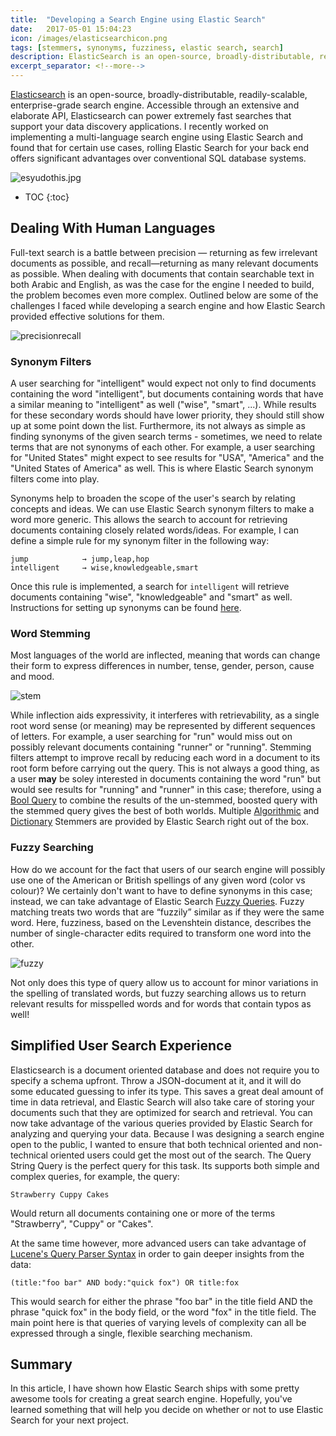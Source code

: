 ```yaml
---
title:  "Developing a Search Engine using Elastic Search"
date:   2017-05-01 15:04:23
icon: /images/elasticsearchicon.png
tags: [stemmers, synonyms, fuzziness, elastic search, search]
description: ElasticSearch is an open-source, broadly-distributable, readily-scalable, enterprise-grade search engine. Accessible through an extensive and elaborate API, Elasticsearch can power extremely fast searches that support your data discovery applications. I recently worked on implementing a multi-language search engine using Elastic Search and found that for certain use cases, rolling Elastic Search for your back end offers significant advantages over conventional SQL database systems.
excerpt_separator: <!--more-->
---
```

[Elasticsearch](https://www.elastic.co/products/elasticsearch) is an open-source, broadly-distributable, readily-scalable, enterprise-grade search engine. Accessible through an extensive
and elaborate API, Elasticsearch can power extremely fast searches that support your data discovery applications. I recently
worked on implementing a multi-language search engine using Elastic Search and found that for certain use cases, rolling Elastic Search for your back end offers significant advantages over conventional SQL database systems.
<!--more--> 

 ![esyudothis.jpg](/images/initializeshards.png)
  
* TOC
{:toc}

## Dealing With Human Languages

Full-text search is a battle between precision — returning as few irrelevant documents as possible, 
and recall—returning as many relevant documents as possible. When dealing with documents that contain
searchable text in both Arabic and English, as was the case for the engine I needed to build, the problem becomes even more complex.
Outlined below are some of the challenges I faced while developing a search engine and how Elastic Search
provided effective solutions for them.

![precisionrecall](/images/precisionrecall.png)
 

### Synonym Filters

A user searching for "intelligent" would expect not only to find documents containing
the word "intelligent", but documents containing words that have a similar meaning to "intelligent"
as well ("wise", "smart", ...). While results for these secondary words should have lower priority, they should still show up at some point down the list. Furthermore, its
not always as simple as finding synonyms of the given search terms - sometimes, we need to relate terms that
are not synonyms of each other. For example, a user searching for "United States" might expect to see results for "USA",
"America" and the "United States of America" as well. This is where Elastic Search synonym filters come into play.


Synonyms help to broaden the scope of the user's search by relating concepts and ideas. We can use Elastic Search synonym filters to make a word more generic. This allows the search to account
for retrieving documents containing closely related words/ideas. For example, I can define
a simple rule for my synonym filter in the following way:

```
jump            → jump,leap,hop
intelligent     → wise,knowledgeable,smart
```

Once this rule is implemented, a search for ```intelligent``` will retrieve
documents containing  "wise", "knowledgeable" and  "smart" as well. Instructions
for setting up synonyms can be found [here](https://www.elastic.co/guide/en/elasticsearch/reference/current/analysis-synonym-tokenfilter.html).

### Word Stemming

Most languages of the world are inflected, meaning that words can change their form to express differences in number,
tense, gender, person, cause and mood.

![stem](/images/stem2.svg)

While inflection aids expressivity, it interferes with retrievability, as a single root word sense (or meaning)
may be represented by different sequences of letters. For example, a user searching for "run" would miss
out on possibly relevant documents containing "runner" or "running". Stemming filters attempt to improve recall by reducing
each word in a document to its root form before carrying out the query. This is not always a good thing,
as a user **may** be soley interested in documents containing the word "run" but would see results for "running" and "runner" in this case; therefore, using a [Bool Query](https://www.elastic.co/guide/en/elasticsearch/reference/current/query-dsl-bool-query.html)
to combine the results of the un-stemmed, boosted query with the stemmed query gives
the best of both worlds. Multiple [Algorithmic](https://www.elastic.co/guide/en/elasticsearch/guide/current/algorithmic-stemmers.html) and [Dictionary](https://www.elastic.co/guide/en/elasticsearch/guide/current/dictionary-stemmers.html) Stemmers are provided by Elastic Search right out of the box.

### Fuzzy Searching

How do we account for the fact
that users of our search engine will possibly use one of the American or British spellings of any given word (color vs colour)? We certainly don't want to have to define synonyms in this case; instead, we can take advantage of Elastic Search [Fuzzy Queries](https://www.elastic.co/guide/en/elasticsearch/reference/current/query-dsl-fuzzy-query.html). Fuzzy matching treats 
two words that are “fuzzily” similar as if they were the same word. 
Here, fuzziness, based on the Levenshtein distance, describes the number of single-character edits required to transform one
word into the other. 

![fuzzy](/images/Levenshtein.png)

Not only does this type of query allow us to account for minor variations in the spelling of 
translated words, but fuzzy searching allows us to return relevant results for misspelled words and for words
that contain typos as well!
  
## Simplified User Search Experience
 
Elasticsearch is a document oriented database and does not require you to specify a schema upfront. 
Throw a JSON-document at it, and it will do some educated guessing to infer its type. This saves a great deal amount 
of time in data retrieval, and Elastic Search will also take care of storing your documents such that they
are optimized for search and retrieval. You can now take advantage of the various queries provided by Elastic Search
for analyzing and querying your data. Because I was designing a search engine open to the public,
I wanted to ensure that both technical oriented and non-technical oriented users could get the most out of the search.
The Query String Query is the perfect query for this task. Its supports both simple and complex queries, for example, the query:
```
Strawberry Cuppy Cakes
```
Would return all documents containing one or more of the terms "Strawberry", "Cuppy" or "Cakes".

At the same time however, more advanced users can take advantage of [Lucene's Query Parser Syntax](https://lucene.apache.org/core/2_9_4/queryparsersyntax.html)
in order to gain deeper insights from the data:

```
(title:"foo bar" AND body:"quick fox") OR title:fox
```
This would search for either the phrase "foo bar" in the title field AND the phrase "quick fox" in the body field,
or the word "fox" in the title field. The main point here is that queries of varying levels of complexity can all be expressed through a 
single, flexible searching mechanism.

## Summary
  
In this article, I have shown how Elastic Search  ships with some pretty awesome tools for creating a great search engine.  Hopefully, you've learned something that will help you decide on whether or not to use Elastic Search
for your next project.
